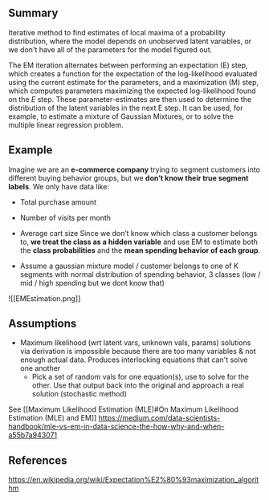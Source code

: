 ## Summary
Iterative method to find estimates of local maxima of a probability distribution, where the model depends on unobserved latent variables, or we don't have all of the parameters for the model figured out.

The EM iteration alternates between performing an expectation (E) step, which creates a function for the expectation of the log-likelihood evaluated using the current estimate for the parameters, and a maximization (M) step, which computes parameters maximizing the expected log-likelihood found on the _E_ step. These parameter-estimates are then used to determine the distribution of the latent variables in the next E step. It can be used, for example, to estimate a mixture of Gaussian Mixtures, or to solve the multiple linear regression problem.

## Example
Imagine we are an **e-commerce company** trying to segment customers into different buying behavior groups, but we **don’t know their true segment labels**. We only have data like:
- Total purchase amount
- Number of visits per month
- Average cart size
Since we don’t know which class a customer belongs to, **we treat the class as a hidden variable** and use EM to estimate both the **class probabilities** and the **mean spending behavior of each group**.

- Assume a gaussian mixture model / customer belongs to one of K segments with normal distribution of spending behavior, 3 classes (low / mid / high spending but we dont know that)

![[EMEstimation.png]]
## Assumptions
- Maximum likelihood (wrt latent vars, unknown vals, params) solutions via derivation is impossible because there are too many variables & not enough actual data. Produces interlocking equations that can't solve one another
	- Pick a set of random vals for one equation(s), use to solve for the other. Use that output back into the original and approach a real solution (stochastic method)

See [[Maximum Likelihood Estimation (MLE)#On Maximum Likelihood Estimation (MLE) and EM]]
https://medium.com/data-scientists-handbook/mle-vs-em-in-data-science-the-how-why-and-when-a55b7a943071
## References
https://en.wikipedia.org/wiki/Expectation%E2%80%93maximization_algorithm
